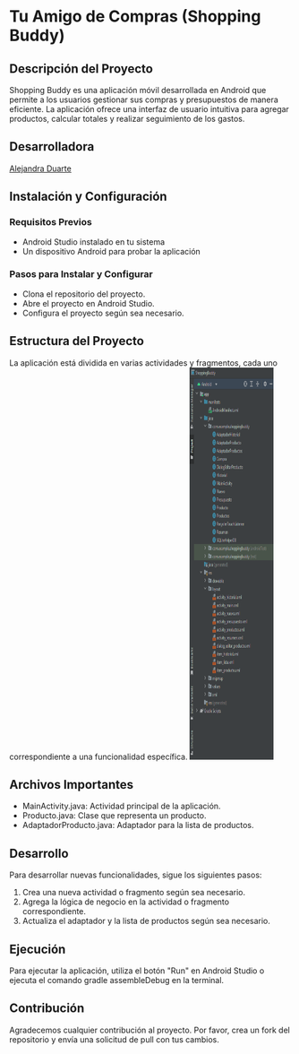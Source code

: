 # Tu Amigo de Compras (Shopping Buddy)

## Descripción del Proyecto
Shopping Buddy es una aplicación móvil desarrollada en Android que permite a los usuarios gestionar sus compras y presupuestos de manera eficiente. La aplicación ofrece una interfaz de usuario intuitiva para agregar productos, calcular totales y realizar seguimiento de los gastos.

## Desarrolladora
[Alejandra Duarte](https://github.com/duarteale)

## Instalación y Configuración

### Requisitos Previos
- Android Studio instalado en tu sistema
- Un dispositivo Android para probar la aplicación
  
### Pasos para Instalar y Configurar
- Clona el repositorio del proyecto.
- Abre el proyecto en Android Studio.
- Configura el proyecto según sea necesario.

## Estructura del Proyecto
La aplicación está dividida en varias actividades y fragmentos, cada uno correspondiente a una funcionalidad específica.
<img src="./app/src/main/res/drawable/estructura.PNG" alt="Estructura" width="150" height="700">

## Archivos Importantes
- MainActivity.java: Actividad principal de la aplicación.
- Producto.java: Clase que representa un producto.
- AdaptadorProducto.java: Adaptador para la lista de productos.
  
## Desarrollo
Para desarrollar nuevas funcionalidades, sigue los siguientes pasos:
1. Crea una nueva actividad o fragmento según sea necesario.
2.  Agrega la lógica de negocio en la actividad o fragmento correspondiente.
3. Actualiza el adaptador y la lista de productos según sea necesario.

## Ejecución
Para ejecutar la aplicación, utiliza el botón "Run" en Android Studio o ejecuta el comando gradle assembleDebug en la terminal.

## Contribución
Agradecemos cualquier contribución al proyecto. Por favor, crea un fork del repositorio y envía una solicitud de pull con tus cambios.
